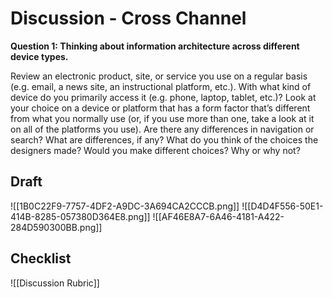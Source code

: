 # Discussion - Cross Channel
**Question 1: Thinking about information architecture across different device types.**

Review an electronic product, site, or service you use on a regular basis (e.g. email, a news site, an instructional platform, etc.). With what kind of device do you primarily access it (e.g. phone, laptop, tablet, etc.)? Look at your choice on a device or platform that has a form factor that’s different from what you normally use (or, if you use more than one, take a look at it on all of the platforms you use). Are there any differences in navigation or search? What are differences, if any? What do you think of the choices the designers made? Would you make different choices? Why or why not?

## Draft
![[1B0C22F9-7757-4DF2-A9DC-3A694CA2CCCB.png]]
![[D4D4F556-50E1-414B-8285-057380D364E8.png]]
![[AF46E8A7-6A46-4181-A422-284D590300BB.png]]


## Checklist
![[Discussion Rubric]]
